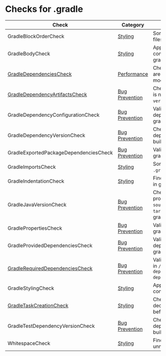 # Checks for .gradle

Check | Category | Description
----- | -------- | -----------
GradleBlockOrderCheck | [Styling](styling_checks.markdown#styling-checks) | Sorts logic in gradle build files. |
GradleBodyCheck | [Styling](styling_checks.markdown#styling-checks) | Applies rules to enforce consisteny in the body of gradle build files. |
[GradleDependenciesCheck](checks/gradle_dependencies_check.markdown#gradledependenciescheck) | [Performance](performance_checks.markdown#performance-checks) | Checks that `petra` modules are not depending on other modules. |
[GradleDependencyArtifactsCheck](checks/gradle_dependency_artifacts_check.markdown#gradledependencyartifactscheck) | [Bug Prevention](bug_prevention_checks.markdown#bug-prevention-checks) | Checks that value `default` is not used for attribute `version`. |
GradleDependencyConfigurationCheck | [Bug Prevention](bug_prevention_checks.markdown#bug-prevention-checks) | Validates the scope of dependencies in build gradle files. |
GradleDependencyVersionCheck | [Bug Prevention](bug_prevention_checks.markdown#bug-prevention-checks) | Checks the version for dependencies in gradle build files. |
GradleExportedPackageDependenciesCheck | [Bug Prevention](bug_prevention_checks.markdown#bug-prevention-checks) | Validates dependencies in gradle build files. |
GradleImportsCheck | [Styling](styling_checks.markdown#styling-checks) | Sorts and groups imports in `.gradle` files. |
GradleIndentationCheck | [Styling](styling_checks.markdown#styling-checks) | Finds incorrect indentation in gradle build files. |
GradleJavaVersionCheck | [Bug Prevention](bug_prevention_checks.markdown#bug-prevention-checks) | Checks values of properties `sourceCompatibility` and `targetCompatibility` in gradle build files. |
GradlePropertiesCheck | [Bug Prevention](bug_prevention_checks.markdown#bug-prevention-checks) | Validates property values in gradle build files. |
GradleProvidedDependenciesCheck | [Bug Prevention](bug_prevention_checks.markdown#bug-prevention-checks) | Validates the scope of dependencies in build gradle files. |
[GradleRequiredDependenciesCheck](checks/gradle_required_dependencies_check.markdown#gradlerequireddependenciescheck) | [Bug Prevention](bug_prevention_checks.markdown#bug-prevention-checks) | Validates the dependencies in `/required-dependencies/required-dependencies/build.gradle`. |
GradleStylingCheck | [Styling](styling_checks.markdown#styling-checks) | Applies rules to enforce consisteny in code style. |
[GradleTaskCreationCheck](checks/gradle_task_creation_check.markdown#gradletaskcreationcheck) | [Styling](styling_checks.markdown#styling-checks) | Checks that a task is declared on a separate line before the closure. |
GradleTestDependencyVersionCheck | [Bug Prevention](bug_prevention_checks.markdown#bug-prevention-checks) | Checks the version for dependencies in gradle build files. |
WhitespaceCheck | [Styling](styling_checks.markdown#styling-checks) | Finds missing and unnecessary whitespace. |